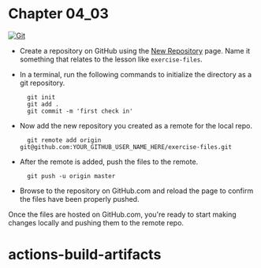 # Chapter 04_03

[![Git](https://app.soluble.cloud/api/v1/public/badges/bcfe12ac-ed25-4ce2-978c-8ed902184a30.svg?orgId=650162616495)](https://app.soluble.cloud/repos/details/github.com/james-leha/actions-build-artifacts?orgId=650162616495)  

- Create a repository on GitHub using the [New Repository](https://github.com/new) page.  Name it something that relates to the lesson like `exercise-files`.

- In a terminal, run the following commands to initialize the directory as a git repository.

        git init
        git add .
        git commit -m 'first check in'

- Now add the new repository you created as a remote for the local repo.

        git remote add origin git@github.com:YOUR_GITHUB_USER_NAME_HERE/exercise-files.git

- After the remote is added, push the files to the remote.

        git push -u origin master

 - Browse to the repository on GitHub.com and reload the page to confirm the files have been properly pushed.

Once the files are hosted on GitHub.com, you're ready to start making changes locally and pushing them to the remote repo.
# actions-build-artifacts
